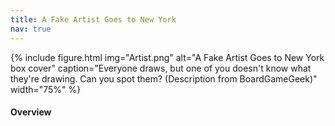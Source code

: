 ```yaml
---
title: A Fake Artist Goes to New York
nav: true
---
```


{% include figure.html img="Artist.png" alt="A Fake Artist Goes to New York box cover" caption="Everyone draws, but one of you doesn't know what they're drawing. Can you spot them? (Description from BoardGameGeek)" width="75%" %}

#### Overview
<html>
   <head>
      <style>
         table {width: 100%;}
         table, td, th {
            border-collapse: collapse;
            padding: 8px;
            border-bottom: 1px solid #ddd;
         
         th {            
            style="text-align:Center"
            border: 1px solid black;
            padding-top: 12px;
            padding-bottom: 12px;
            background-color: #f1b300;
            color: white;
            }
      </style>
   </head>
   <body>
      <table>
         <tr>
            <td style="text-align:Left">Author:</td>
            <td style="text-align:Left">Jun Sasaki</td>
         </tr>
         <tr>
            <td style="text-align:Left">Year:</td>
            <td style="text-align:Left">2011</td>
         </tr>
         <tr>
            <td style="text-align:Left">Players:</td>
            <td style="text-align:Left">5+</td>
         </tr>
          <tr>
            <td style="text-align:Left">Time:</td>
            <td style="text-align:Left">20 min</td>
         </tr>
          <tr>
            <td style="text-align:Left">Mechanics:</td>
            <td style="text-align:Left"> Hidden Roles, Line Drawing, Targeted Clues</td>
         </tr>
      </table>
   </body>
   <p>
   </p>
</html>
#### Description
エセ芸術家ニューヨークへ行く – which is pronounced as "Ese Geijutsuka New York e Iku" and can be translated as Fake Artist Goes to New York – is a party game for 5-10 players. Players take turns being the Question Master, whose role is to set a category, write a word within that category on dry erase cards, and hand those out to other players as artists. At the same time, one player will have only an "X" written on his card: they are the fake artist!

Players will then go around the table twice, drawing one contiguous stroke each on a paper to draw the word established by the Question Master, then guess who the fake artist is. If the fake artist is not caught, both the fake artist and the Question Master earn points; if the fake artist is caught and cannot guess what the word is, the artists earn points.

<div style="text-align: center;">
<a class="btn btn-warning" href="https://fake-artist.herokuapp.com/" role="button" target="_blank">Play A Fake Artist Goes to New York Online!</a>
<a class="btn btn-warning" href="https://www.ultraboardgames.com/a-fake-artist-goes-to-new-york/game-rules.php" role="button" target="_blank">Official Game Rules</a>
</div>                 

#### Goal

There are 3 roles in this game. The aim of this game is to be the first player to earn 5 points. However the method differs in each role.

#### SETUP
1. Log in to the site
2. Enter a player name 
3. Roles are assigned randomly: 1 Question Master, 1 Fake Artist, rest are Artists

#### GAMEPLAY
1. Players decide who will be the question master (QM) for the first round. The remaining players will be the artists. The Question Master picks up the same number of title cards as artists.
2. The Question Master must choose a category and announce it to the artists. Then, on the back of the title cards, the QM writes an "X" on one card and a title based on the category on the remaining cards. *Category examples*: Animals, Vehicles, Fruits, etc..
3. The Question Master shuffles the title cards and places one in front of each artist. Each artist turns over their card but shouldn't reveal the subject. The person who turns over the "X" is the fake artist. The Question Master should remember the color of the card with the "X".
4. Artists then select a color marker. The question master decides who makes the first mark. Moving clockwise each artist makes a mark to create the masterpiece. This continues for two rounds.
5. After the 2nd round, the QM will count down from 3. The artists must then point to who they believe is the fake artist. 
6. The fake artist must reveal their identity if the fake artist has be pointed to the most. They then must say the correct title of the final artwork in order to earn points.

{% include card.md text=text header="Example of A Round" img="fake_artist_example.jpg" %}
#### Scoring
{% include card.md text=text header="How it Scores" img="Scoring.jpg" %}

#### GAME END
The first player to earn 5 points is the winner.
